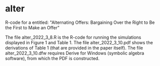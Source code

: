 # alter
R-code for a entitled: "Alternating Offers: Bargaining Over the Right to Be the First to Make an Offer" 

The file alter_2022_3_8.R is the R-code for running the simulations displayed in Figure 1 and Table 1. 
The file alter_2022_3_10.pdf shows the derivations of Table 1 (that are provided in the paper itself).
The file alter_2022_3_10.dfw requires Derive for Windows (symbolic algebra software), from which the PDF is constructed. 
